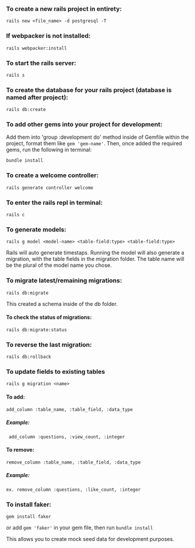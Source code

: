 ### To create a new rails project in entirety:

    rails new <file_name> -d postgresql -T

### If webpacker is not installed:

    rails webpacker:install

### To start the rails server:

    rails s

### To create the database for your rails project (database is named after project):

    rails db:create

### To add other gems into your project for development:

Add them into 'group :development do' method inside of Gemfile within the project,
format them like `gem 'gem-name'`.
Then, once added the required gems, run the following in terminal:

    bundle install

### To create a welcome controller:

    rails generate controller welcome

### To enter the rails repl in terminal:

    rails c

### To generate models:

    rails g model <model-name> <table-field:type> <table-field:type>

Rails will auto generate timestaps.
Running the model will also generate a migration, with the table fields in the migration folder.
The table name will be the plural of the model name you chose.

### To migrate latest/remaining migrations:

    rails db:migrate

This created a schema inside of the db folder.

#### To check the status of migrations:

    rails db:migrate:status

### To reverse the last migration:

    rails db:rollback

### To update fields to existing tables

    rails g migration <name>

#### To add:

    add_column :table_name, :table_field, :data_type

##### Example:

     add_column :questions, :view_count, :integer

#### To remove:

    remove_column :table_name, :table_field, :data_type

##### Example:

    ex. remove_column :questions, :like_count, :integer

### To install faker:

    gem install faker

or add `gem 'faker'` in your gem file, then run `bundle install`

This allows you to create mock seed data for development purposes.
